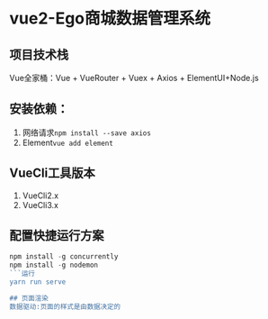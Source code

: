# vue2-Ego商城数据管理系统

## 项目技术栈
Vue全家桶：Vue + VueRouter + Vuex + Axios + ElementUI+Node.js

## 安装依赖：
1. 网络请求`npm install --save axios`
2. Element`vue add element`

## VueCli工具版本
1. VueCli2.x
2. VueCli3.x

## 配置快捷运行方案
```js
npm install -g concurrently
npm install -g nodemon
```运行
yarn run serve

## 页面渲染
数据驱动:页面的样式是由数据决定的
